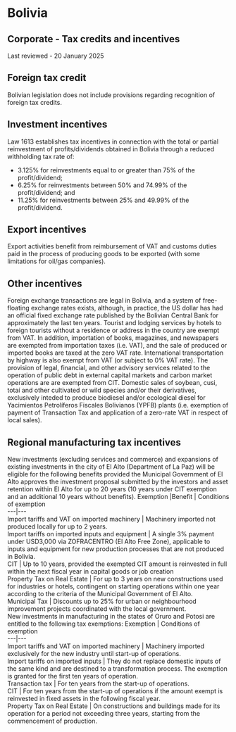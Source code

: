 # Bolivia
## Corporate - Tax credits and incentives
Last reviewed - 20 January 2025
## Foreign tax credit
Bolivian legislation does not include provisions regarding recognition of foreign tax credits.
## Investment incentives
Law 1613 establishes tax incentives in connection with the total or partial reinvestment of profits/dividends obtained in Bolivia through a reduced withholding tax rate of:
  * 3.125% for reinvestments equal to or greater than 75% of the profit/dividend;
  * 6.25% for reinvestments between 50% and 74.99% of the profit/dividend; and
  * 11.25% for reinvestments between 25% and 49.99% of the profit/dividend. 


## Export incentives
Export activities benefit from reimbursement of VAT and customs duties paid in the process of producing goods to be exported (with some limitations for oil/gas companies).
## Other incentives
Foreign exchange transactions are legal in Bolivia, and a system of free-floating exchange rates exists, although, in practice, the US dollar has had an official fixed exchange rate published by the Bolivian Central Bank for approximately the last ten years.
Tourist and lodging services by hotels to foreign tourists without a residence or address in the country are exempt from VAT. In addition, importation of books, magazines, and newspapers are exempted from importation taxes (i.e. VAT), and the sale of produced or imported books are taxed at the zero VAT rate.
International transportation by highway is also exempt from VAT (or subject to 0% VAT rate).
The provision of legal, financial, and other advisory services related to the operation of public debt in external capital markets and carbon market operations are are exempted from CIT.
Domestic sales of soybean, cusi, totaí and other cultivated or wild species and/or their derivatives, exclusively inteded to produce biodiesel and/or ecological diesel for Yacimientos Petrolíferos Fiscales Bolivianos (YPFB) plants (i.e. exemption of payment of Transaction Tax and application of a zero-rate VAT in respect of local sales).
## Regional manufacturing tax incentives
New investments (excluding services and commerce) and expansions of existing investments in the city of El Alto (Department of La Paz) will be eligible for the following benefits provided the Municipal Government of El Alto approves the investment proposal submitted by the investors and asset retention within El Alto for up to 20 years (10 years under CIT exemption and an additional 10 years without benefits).
Exemption |Benefit | Conditions of exemption  
---|---  
Import tariffs and VAT on imported machinery | Machinery imported not produced locally for up to 2 years.  
Import tariffs on imported inputs and equipment | A single 3% payment under USD3,000 via ZOFRACENTRO (El Alto Free Zone), applicable to inputs and equipment for new production processes that are not produced in Bolivia.  
CIT | Up to 10 years, provided the exempted CIT amount is reinvested in full within the next fiscal year in capital goods or job creation  
Property Tax on Real Estate | For up to 3 years on new constructions used for industries or hotels, contingent on starting operations within one year according to the criteria of the Municipal Government of El Alto.  
Municipal Tax |  Discounts up to 25% for urban or neighbourhood improvement projects coordinated with the local government.  
New investments in manufacturing in the states of Oruro and Potosi are entitled to the following tax exemptions:
Exemption | Conditions of exemption  
---|---  
Import tariffs and VAT on imported machinery | Machinery imported exclusively for the new industry until start-up of operations.  
Import tariffs on imported inputs | They do not replace domestic inputs of the same kind and are destined to a transformation process. The exemption is granted for the first ten years of operation.  
Transaction tax | For ten years from the start-up of operations.  
CIT | For ten years from the start-up of operations if the amount exempt is reinvested in fixed assets in the following fiscal year.  
Property Tax on Real Estate |  On constructions and buildings made for its operation for a period not exceeding three years, starting from the commencement of production.
